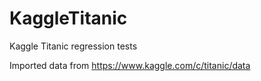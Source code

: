 # KaggleTitanic
Kaggle Titanic regression tests


Imported data from https://www.kaggle.com/c/titanic/data
